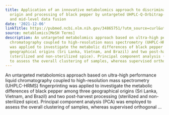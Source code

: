 ```yaml
---
title: Application of an innovative metabolomics approach to discriminate geographical
  origin and processing of black pepper by untargeted UHPLC-Q-Orbitrap-HRMS analysis
  and mid-level data fusion
date: '2021-12-06'
linkTitle: https://pubmed.ncbi.nlm.nih.gov/34865751/?utm_source=curl&utm_medium=rss&utm_campaign=pubmed-2&utm_content=1Zkrxt7ktlCbHBXEV3v65xxSnkSWNsJ1A6Fq3gBniKhGfIUslK&fc=20210907212339&ff=20211214195219&v=2.16.0
source: metablomics[MeSH Terms]
description: An untargeted metabolomics approach based on ultra-high performance liquid
  chromatography coupled to high-resolution mass spectrometry (UHPLC-HRMS) fingerprinting
  was applied to investigate the metabolic differences of black pepper among three
  geographical origins (Sri Lanka, Vietnam, and Brazil) and two post-harvest processing
  (sterilized and non-sterilized spice). Principal component analysis (PCA) was employed
  to assess the overall clustering of samples, whereas supervised orthogonal ...
---
```

An untargeted metabolomics approach based on ultra-high performance liquid chromatography coupled to high-resolution mass spectrometry (UHPLC-HRMS) fingerprinting was applied to investigate the metabolic differences of black pepper among three geographical origins (Sri Lanka, Vietnam, and Brazil) and two post-harvest processing (sterilized and non-sterilized spice). Principal component analysis (PCA) was employed to assess the overall clustering of samples, whereas supervised orthogonal ...